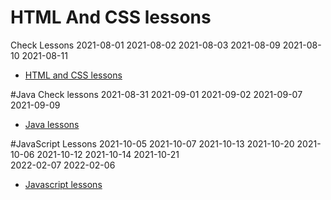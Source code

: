 # HTML And CSS lessons 
  Check Lessons   2021-08-01  2021-08-02  2021-08-03  2021-08-09  2021-08-10  2021-08-11
* [HTML and CSS lessons](https://github.com/ali-alanzan/C1G7-lessons/tree/main/HTMLandCSS)

#Java
  Check lessons 2021-08-31  2021-09-01  2021-09-02  2021-09-07  2021-09-09
* [Java lessons](https://github.com/ali-alanzan/C1G7-lessons/tree/main/Java)

#JavaScript Lessons
2021-10-05  2021-10-07  2021-10-13  2021-10-20   2021-10-06  2021-10-12  2021-10-14  2021-10-21  
2022-02-07 2022-02-06
* [Javascript lessons](https://github.com/ali-alanzan/C1G7-lessons/tree/main/JavaScript)

